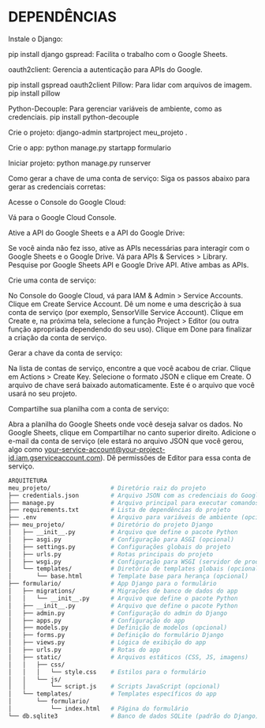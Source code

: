 # DEPENDÊNCIAS

Instale o Django:

pip install django
gspread: Facilita o trabalho com o Google Sheets.

oauth2client: Gerencia a autenticação para APIs do Google.


pip install gspread oauth2client
Pillow: Para lidar com arquivos de imagem.
pip install pillow

Python-Decouple: Para gerenciar variáveis de ambiente, como as credenciais.
pip install python-decouple

Crie o projeto:
django-admin startproject meu_projeto .

Crie o app:
python manage.py startapp formulario

Iniciar projeto:
python manage.py runserver

Como gerar a chave de uma conta de serviço:
Siga os passos abaixo para gerar as credenciais corretas:

Acesse o Console do Google Cloud:

Vá para o Google Cloud Console.

Ative a API do Google Sheets e a API do Google Drive:

Se você ainda não fez isso, ative as APIs necessárias para interagir com o Google Sheets e o Google Drive. Vá para APIs & Services > Library. Pesquise por Google Sheets API e Google Drive API. Ative ambas as APIs.

Crie uma conta de serviço:

No Console do Google Cloud, vá para IAM & Admin > Service Accounts. Clique em Create Service Account. Dê um nome e uma descrição à sua conta de serviço (por exemplo, SensorVille Service Account). Clique em Create e, na próxima tela, selecione a função Project > Editor (ou outra função apropriada dependendo do seu uso). Clique em Done para finalizar a criação da conta de serviço.

Gerar a chave da conta de serviço:

Na lista de contas de serviço, encontre a que você acabou de criar. Clique em Actions > Create Key. Selecione o formato JSON e clique em Create. O arquivo de chave será baixado automaticamente. Este é o arquivo que você usará no seu projeto.

Compartilhe sua planilha com a conta de serviço:

Abra a planilha do Google Sheets onde você deseja salvar os dados. No Google Sheets, clique em Compartilhar no canto superior direito. Adicione o e-mail da conta de serviço (ele estará no arquivo JSON que você gerou, algo como your-service-account@your-project-id.iam.gserviceaccount.com). Dê permissões de Editor para essa conta de serviço.

```sh
ARQUITETURA
meu_projeto/                 # Diretório raiz do projeto
├── credentials.json         # Arquivo JSON com as credenciais do Google Sheets
├── manage.py                # Arquivo principal para executar comandos Django
├── requirements.txt         # Lista de dependências do projeto
├── .env                     # Arquivo para variáveis de ambiente (opcional)
├── meu_projeto/             # Diretório do projeto Django
│   ├── __init__.py          # Arquivo que define o pacote Python
│   ├── asgi.py              # Configuração para ASGI (opcional)
│   ├── settings.py          # Configurações globais do projeto
│   ├── urls.py              # Rotas principais do projeto
│   ├── wsgi.py              # Configuração para WSGI (servidor de produção)
│   └── templates/           # Diretório de templates globais (opcional)
│       └── base.html        # Template base para herança (opcional)
├── formulario/              # App Django para o formulário
│   ├── migrations/          # Migrações de banco de dados do app
│   │   └── __init__.py      # Arquivo que define o pacote Python
│   ├── __init__.py          # Arquivo que define o pacote Python
│   ├── admin.py             # Configuração do admin do Django
│   ├── apps.py              # Configuração do app
│   ├── models.py            # Definição de modelos (opcional)
│   ├── forms.py             # Definição do formulário Django
│   ├── views.py             # Lógica de exibição do app
│   ├── urls.py              # Rotas do app
│   ├── static/              # Arquivos estáticos (CSS, JS, imagens)
│   │   ├── css/
│   │   │   └── style.css    # Estilos para o formulário
│   │   └── js/
│   │       └── script.js    # Scripts JavaScript (opcional)
│   └── templates/           # Templates específicos do app
│       └── formulario/
│           └── index.html   # Página do formulário
└── db.sqlite3               # Banco de dados SQLite (padrão do Django)

